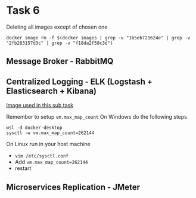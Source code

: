 # Task 6

Deleting all images except of chosen one
```
docker image rm -f $(docker images | grep -v "1b5eb721624e" | grep -v "2fb283157d3c" | grep -v "f18da2f58c3d")
```

## Message Broker - RabbitMQ


## Centralized Logging - ELK (Logstash + Elasticsearch + Kibana)
[Image used in this sub task](https://elk-docker.readthedocs.io/)

Remember to setup `vm.max_map_count`
On Windows do the following steps
```
wsl -d docker-desktop
sysctl -w vm.max_map_count=262144
```
On Linux run in your host machine
* `vim /etc/sysctl.conf`
* Add `vm.max_map_count=262144`
* restart

## Microservices Replication - JMeter


